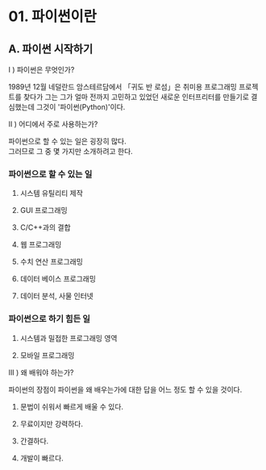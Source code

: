 # 01. 파이썬이란

## A. 파이썬 시작하기

I ) 파이썬은 무엇인가?

1989년 12월 네덜란드 암스테르담에서 「귀도 반 로섬」은 취미용 프로그래밍 프로젝트를 찾다가 그는 그가 얼마 전까지 고민하고 있었던 새로운 인터프리터를 만들기로 결심했는데 그것이 '파이썬(Python)'이다.

II ) 어디에서 주로 사용하는가?

파이썬으로 할 수 있는 일은 굉장히 많다.  
그러므로 그 중 몇 가지만 소개하려고 한다.  

### **파이썬으로 할 수 있는 일**

01. 시스템 유틸리티 제작

02. GUI 프로그래밍

03. C/C++과의 결합

04. 웹 프로그래밍

05. 수치 연산 프로그래밍

06. 데이터 베이스 프로그래밍

07. 데이터 분석, 사물 인터넷  

### **파이썬으로 하기 힘든 일**

01. 시스템과 밀접한 프로그래밍 영역

02. 모바일 프로그래밍

III ) 왜 배워야 하는가?

파이썬의 장점이 파이썬을 왜 배우는가에 대한 답을 어느 정도 할 수 있을 것이다.

01. 문법이 쉬워서 빠르게 배울 수 있다.

02. 무료이지만 강력하다.

03. 간결하다.

04. 개발이 빠르다.
